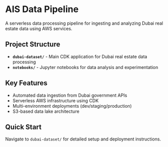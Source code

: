 # AIS Data Pipeline

A serverless data processing pipeline for ingesting and analyzing Dubai real estate data using AWS services.

## Project Structure

- **`dubai-dataset/`** - Main CDK application for Dubai real estate data processing
- **`notebooks/`** - Jupyter notebooks for data analysis and experimentation

## Key Features

- Automated data ingestion from Dubai government APIs
- Serverless AWS infrastructure using CDK
- Multi-environment deployments (dev/staging/production)
- S3-based data lake architecture

## Quick Start

Navigate to `dubai-dataset/` for detailed setup and deployment instructions.